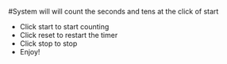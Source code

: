 #System will will count the seconds and tens at the click of start
- Click start to start counting
- Click reset to restart the timer
- Click stop to stop
- Enjoy!